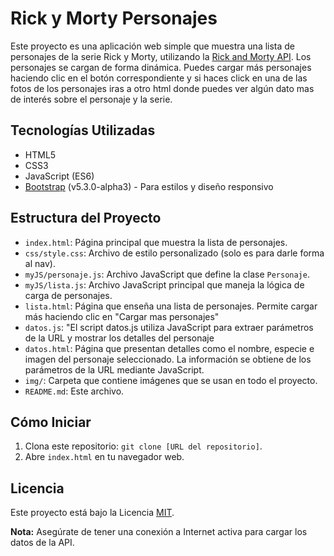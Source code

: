 # Rick y Morty Personajes

Este proyecto es una aplicación web simple que muestra una lista de personajes de la serie Rick y Morty, utilizando la [Rick and Morty API](https://rickandmortyapi.com/). Los personajes se cargan de forma dinámica. Puedes cargar más personajes haciendo clic en el botón correspondiente y si haces click en una de las fotos de los personajes iras a otro html donde puedes ver algún dato mas de interés sobre el personaje y la serie. 

## Tecnologías Utilizadas

- HTML5
- CSS3
- JavaScript (ES6)
- [Bootstrap](https://getbootstrap.com/) (v5.3.0-alpha3) - Para estilos y diseño responsivo

## Estructura del Proyecto

- `index.html`: Página principal que muestra la lista de personajes.
- `css/style.css`: Archivo de estilo personalizado (solo es para darle forma al nav).
- `myJS/personaje.js`: Archivo JavaScript que define la clase `Personaje`.
- `myJS/lista.js`: Archivo JavaScript principal que maneja la lógica de carga de personajes.
- `lista.html`: Página que enseña una lista de personajes. Permite cargar más haciendo clic en "Cargar mas personajes"
- `datos.js`: "El script datos.js utiliza JavaScript para extraer parámetros de la URL y mostrar los detalles del personaje
- `datos.html`: Página que presentan detalles como el nombre, especie e imagen del personaje seleccionado. La información se obtiene de los parámetros de la URL mediante JavaScript.
- `img/`: Carpeta que contiene imágenes que se usan en todo el proyecto.
- `README.md`: Este archivo.

## Cómo Iniciar

1. Clona este repositorio: `git clone [URL del repositorio]`.
2. Abre `index.html` en tu navegador web.


## Licencia

Este proyecto está bajo la Licencia [MIT](LICENSE).

**Nota:** Asegúrate de tener una conexión a Internet activa para cargar los datos de la API.

